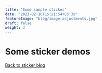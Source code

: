 ```yaml
---
title: "Some sample stickes"
date: "2023-02-16T15:21:54+05:30"
featureImage: "blog/image-adjustments.jpg"
draft: false
weight: 3
---
```


# Some sticker demos


[Back to sticker blog](/blog/stickers)
